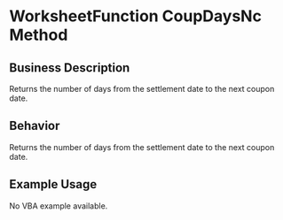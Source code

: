 # WorksheetFunction CoupDaysNc Method

## Business Description
Returns the number of days from the settlement date to the next coupon date.

## Behavior
Returns the number of days from the settlement date to the next coupon date.

## Example Usage
No VBA example available.